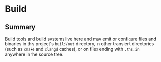 # Build

## Summary

Build tools and build systems live here and may
emit or configure files and binaries in this
project's `build/out` directory, in other
transient directories (such as `cmake` and
`clangd` caches), or on files ending with
`.ths.in` anywhere in the source tree.
